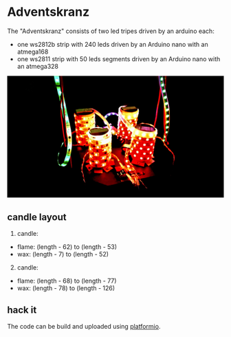 # Adventskranz
The "Adventskranz" consists of two led tripes driven by an arduino each:

* one ws2812b strip with 240 leds driven by an Arduino nano with an atmega168
* one ws2811 strip with 50 leds segments driven by an Arduino nano with an atmega328

![Adventskranz photo](assets/photo.jpg)

## candle layout
1. candle:
  - flame: (length - 62) to (length - 53)
  - wax: (length - 7) to (length - 52)


2. candle:
  - flame: (length - 68) to (length - 77)
  - wax: (length - 78) to (length - 126)

## hack it
The code can be build and uploaded using [platformio](http://platformio.org/).
